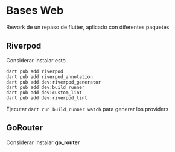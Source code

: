 # Bases Web

Rework de un repaso de flutter, aplicado con diferentes paquetes

## Riverpod

Considerar instalar esto

```shell
dart pub add riverpod
dart pub add riverpod_annotation
dart pub add dev:riverpod_generator
dart pub add dev:build_runner
dart pub add dev:custom_lint
dart pub add dev:riverpod_lint
```

Ejecutar `dart run build_runner watch` para generar los providers

## GoRouter

Considerar instalar **go_router**
